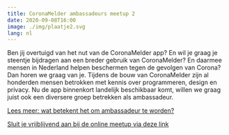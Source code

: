 ```yaml
---
title: CoronaMelder ambassadeurs meetup 2
date: 2020-09-08T16:00
image: ./img/plaatje2.svg
lang: nl
---
```


Ben jij overtuigd van het nut van de CoronaMelder app? En wil je graag je steentje bijdragen aan een breder gebruik van CoronaMelder? En daarmee mensen in Nederland helpen beschermen tegen de gevolgen van Corona? Dan horen we graag van je. 
Tijdens de bouw van CoronaMelder zijn al honderden mensen betrokken met kennis over programmeren, design en privacy. Nu de app binnenkort landelijk beschikbaar komt, willen we graag juist ook een diversere groep betrekken als ambassadeur. 

[Lees meer: wat betekent het om ambassadeur te worden?](https://docs.google.com/document/d/1CqvFAHr1a9U1iL6QibjOOpJ8DjzEhtCB1fwbt1R6bT0/edit#)

[Sluit je vrijblijvend aan bij de online meetup via deze link](https://meet.jit.si/coronamelderambassadeurs)

